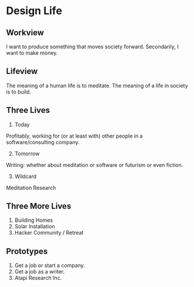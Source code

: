 # Design Life

## Workview

I want to produce something that moves society forward.
Secondarily, I want to make money.

## Lifeview

The meaning of a human life is to meditate.
The meaning of a life in society is to build.

## Three Lives

1. Today

Profitably, working for (or at least with) other people
in a software/consulting company.

2. Tomorrow

Writing: whether about meditation or software or futurism
or even fiction.

3. Wildcard

Meditation Research

## Three More Lives

1. Building Homes
2. Solar Installation
3. Hacker Community / Retreat

## Prototypes

1. Get a job or start a company.
2. Get a job as a writer.
3. Atapi Research Inc.
